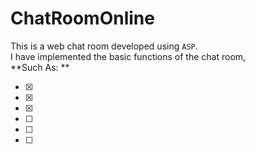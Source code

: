 # ChatRoomOnline
This is a web chat room developed using `ASP`.  
I have implemented the basic functions of the chat room,  
**Such As: **  

- [x] 
- [x] 
- [x] 
- [ ] 
- [ ] 
- [ ] 
